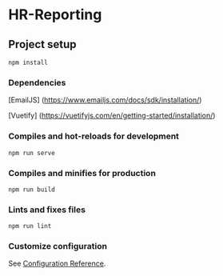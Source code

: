 # HR-Reporting

## Project setup
```
npm install
```

### Dependencies
[EmailJS] (https://www.emailjs.com/docs/sdk/installation/)

[Vuetify] (https://vuetifyjs.com/en/getting-started/installation/)

### Compiles and hot-reloads for development
```
npm run serve
```

### Compiles and minifies for production
```
npm run build
```

### Lints and fixes files
```
npm run lint
```

### Customize configuration
See [Configuration Reference](https://cli.vuejs.org/config/).
